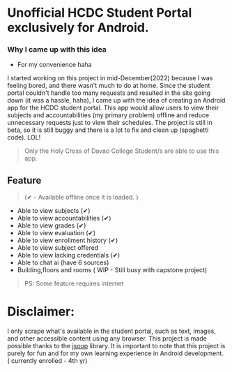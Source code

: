 # Unofficial HCDC Student Portal exclusively for Android.
### Why I came up with this idea

* For my convenience haha

I started working on this project in mid-December(2022) because I was feeling bored, and there wasn't much to do at home. Since the student portal couldn't handle too many requests and resulted in the site going down (it was a hassle, haha), I came up with the idea of creating an Android app for the HCDC student portal. This app would allow users to view their subjects and accountabilities (my primary problem) offline and reduce unnecessary requests just to view their schedules. The project is still in beta, so it is still buggy and there is a lot to fix and clean up (spaghetti code). LOL!

> Only the Holy Cross of Davao College Student/s are able to use this app.

## Feature 
> (✔ - Available offline once it is loaded. )
* Able to view subjects (✔)
* Able to view accountabilities (✔)
* Able to view grades (✔)
* Able to view evaluation (✔)
* Able to view enrollment history (✔)
* Able to view subject offered 
* Able to view lacking credentials (✔)
* Able to chat ai (have 6 sources)
* Building,floors and rooms ( WIP - Still busy with capstone project)
>PS: Some feature requires internet

# Disclaimer:
I only scrape what's available in the student portal, such as text, images, and other accessible content using any browser. This project is made possible thanks to the <a href="https://jsoup.org/">jsoup</a> library. It is important to note that this project is purely for fun and for my own learning experience in Android development. ( currently enrolled - 4th yr)
 

